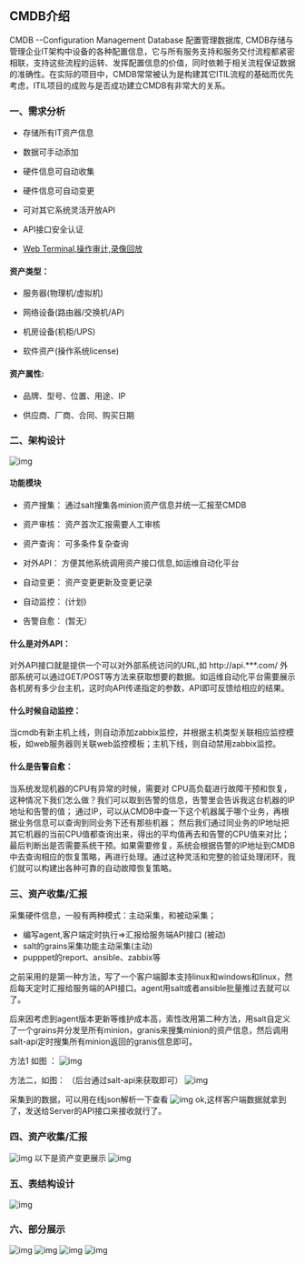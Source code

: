 ## CMDB介绍
CMDB --Configuration Management Database 配置管理数据库, CMDB存储与管理企业IT架构中设备的各种配置信息，它与所有服务支持和服务交付流程都紧密相联，支持这些流程的运转、发挥配置信息的价值，同时依赖于相关流程保证数据的准确性。在实际的项目中，CMDB常常被认为是构建其它ITIL流程的基础而优先考虑，ITIL项目的成败与是否成功建立CMDB有非常大的关系。

### 一、需求分析

- 存储所有IT资产信息

- 数据可手动添加

- 硬件信息可自动收集

- 硬件信息可自动变更

- 可对其它系统灵活开放API

- API接口安全认证

- [Web Terminal,操作审计,录像回放](https://github.com/yangmv/SuperCMDB.git)



#### 资产类型：

- 服务器(物理机/虚拟机)

- 网络设备(路由器/交换机/AP)

- 机房设备(机柜/UPS)

- 软件资产(操作系统license)

#### 资产属性:

- 品牌、型号、位置、用途、IP

- 供应商、厂商、合同、购买日期


### 二、架构设计
![img](static/images/01.png)

#### 功能模块

- 资产搜集： 通过salt搜集各minion资产信息并统一汇报至CMDB

- 资产审核： 资产首次汇报需要人工审核

- 资产查询： 可多条件复杂查询

- 对外API：  方便其他系统调用资产接口信息,如运维自动化平台

- 自动变更： 资产变更更新及变更记录

- 自动监控： (计划)

- 告警自愈： (暂无）

#### 什么是对外API：
对外API接口就是提供一个可以对外部系统访问的URL,如 http://api.***.com/
外部系统可以通过GET/POST等方法来获取想要的数据。如运维自动化平台需要展示各机房有多少台主机，这时向API传递指定的参数，API即可反馈给相应的结果。

#### 什么时候自动监控：
当cmdb有新主机上线，则自动添加zabbix监控，并根据主机类型关联相应监控模板，如web服务器则关联web监控模板；主机下线，则自动禁用zabbix监控。

#### 什么是告警自愈：
当系统发现机器的CPU有异常的时候，需要对 CPU高负载进行故障干预和恢复，这种情况下我们怎么做？我们可以取到告警的信息，告警里会告诉我这台机器的IP地址和告警的值； 通过IP，可以从CMDB中查一下这个机器属于哪个业务，再根据业务信息可以查询到同业务下还有那些机器； 然后我们通过同业务的IP地址把其它机器的当前CPU值都查询出来，得出的平均值再去和告警的CPU值来对比； 最后判断出是否需要系统干预。如果需要修复，系统会根据告警的IP地址到CMDB中去查询相应的恢复策略，再进行处理。通过这种灵活和完整的验证处理闭环，我们就可以构建出各种可靠的自动故障恢复策略。


### 三、资产收集/汇报
采集硬件信息，一般有两种模式：主动采集，和被动采集；

- 编写agent,客户端定时执行=>汇报给服务端API接口 (被动)
- salt的grains采集功能主动采集(主动)
- pupppet的report、ansible、zabbix等

之前采用的是第一种方法，写了一个客户端脚本支持linux和windows和linux，然后每天定时汇报给服务端的API接口。agent用salt或者ansible批量推过去就可以了。

后来因考虑到agent版本更新等维护成本高，索性改用第二种方法，用salt自定义了一个grains并分发至所有minion，granis来搜集minion的资产信息，然后调用salt-api定时搜集所有minion返回的granis信息即可。

方法1 如图 ：
![img](static/images/02.png)

 方法二，如图：
（后台通过salt-api来获取即可）
![img](static/images/03.png)

采集到的数据，可以用在线json解析一下查看
![img](static/images/04.png)
 ok,这样客户端数据就拿到了，发送给Server的API接口来接收就行了。

### 四、资产收集/汇报
![img](static/images/05.png)
以下是资产变更展示
![img](static/images/06.png)

### 五、表结构设计
![img](static/images/07.png)

### 六、部分展示
![img](static/images/08.png)
![img](static/images/09.png)
![img](static/images/10.png)
![img](static/images/11.png)

